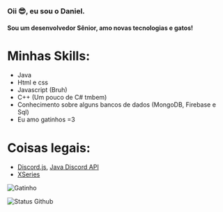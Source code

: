 ### Oii 😎, eu sou o Daniel.
#### Sou um desenvolvedor Sênior, amo novas tecnologias e gatos!


# Minhas Skills:
* Java
* Html e css
* Javascript (Bruh)
* C++ (Um pouco de C# tmbem)
* Conhecimento sobre alguns bancos de dados (MongoDB, Firebase e Sql)
* Eu amo gatinhos =3

# Coisas legais:
* [Discord.js](https://discord.js.org/#/), [Java Discord API](https://github.com/DV8FromTheWorld/JDA)
* [XSeries](https://github.com/CryptoMorin/XSeries)

![Gatinho](https://github.com/Daniel-code15/Daniel-code15/blob/img/cats.gif?raw=true)


![Status Github](https://github-readme-stats.vercel.app/api?username=daniel-code15&show_icons=true)
